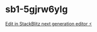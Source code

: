 # sb1-5gjrw6ylg

[Edit in StackBlitz next generation editor ⚡️](https://stackblitz.com/~/github.com/hhsksvis/sb1-5gjrw6ylg)